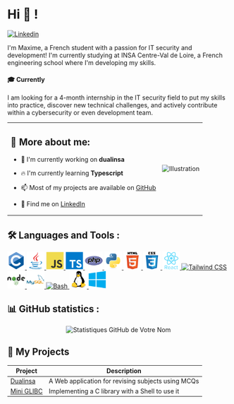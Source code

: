 # Hi 👋 !

[![Linkedin](https://img.shields.io/badge/-LinkedIn-blue?style=flat-square&logo=Linkedin&logoColor=white&link=https://www.linkedin.com/in/maximebgd)](https://www.linkedin.com/in/maxime-b%C3%A9goud-b9b90521a/)

I'm Maxime, a French student with a passion for IT security and development! I'm currently studying at INSA Centre-Val de Loire, a French engineering school where I'm developing my skills.


#### 🎓 Currently
I am looking for a 4-month internship in the IT security field to put my skills into practice, discover new technical challenges, and actively contribute within a cybersecurity or even development team.

<table>
  <tr>
    <td>

## 🌟 More about me:
- 🌱 I'm currently working on **dualinsa**
- 🔥 I'm currently learning **Typescript**
- 📫 Most of my projects are available on [GitHub](https://github.com/maximebgd)
- 📩 Find me on [LinkedIn](https://www.linkedin.com/in/maxime-b%C3%A9goud-b9b90521a/)

    </td>
    <td>
      <img src="/images/images.jpeg" alt="Illustration" width="30"/>
    </td>
  </tr>
</table>


## 🛠 Languages and Tools :
<p align="left">
  <a href="https://www.cprogramming.com/" target="_blank" rel="noreferrer">
    <img src="https://raw.githubusercontent.com/devicons/devicon/master/icons/c/c-original.svg" alt="C" width="40" height="40"/>
  </a>
  <a href="https://www.java.com" target="_blank" rel="noreferrer">
    <img src="https://raw.githubusercontent.com/devicons/devicon/master/icons/java/java-original.svg" alt="Java" width="40" height="40"/>
  </a>
  <a href="https://developer.mozilla.org/en-US/docs/Web/JavaScript" target="_blank" rel="noreferrer">
    <img src="https://raw.githubusercontent.com/devicons/devicon/master/icons/javascript/javascript-original.svg" alt="JavaScript" width="40" height="40"/>
  </a>
  <a href="https://www.typescriptlang.org/" target="_blank" rel="noreferrer">
    <img src="https://raw.githubusercontent.com/devicons/devicon/master/icons/typescript/typescript-original.svg" alt="TypeScript" width="40" height="40"/>
  </a>
  <a href="https://www.php.net" target="_blank" rel="noreferrer">
    <img src="https://raw.githubusercontent.com/devicons/devicon/master/icons/php/php-original.svg" alt="PHP" width="40" height="40"/>
  </a>
  <a href="https://www.python.org" target="_blank" rel="noreferrer">
    <img src="https://raw.githubusercontent.com/devicons/devicon/master/icons/python/python-original.svg" alt="Python" width="40" height="40"/>
  </a>
  <a href="https://www.w3.org/html/" target="_blank" rel="noreferrer">
    <img src="https://raw.githubusercontent.com/devicons/devicon/master/icons/html5/html5-original-wordmark.svg" alt="HTML" width="40" height="40"/>
  </a>
  <a href="https://www.w3schools.com/css/" target="_blank" rel="noreferrer">
    <img src="https://raw.githubusercontent.com/devicons/devicon/master/icons/css3/css3-original-wordmark.svg" alt="CSS" width="40" height="40"/>
  </a>
  <a href="https://reactjs.org/" target="_blank" rel="noreferrer">
    <img src="https://raw.githubusercontent.com/devicons/devicon/master/icons/react/react-original-wordmark.svg" alt="React" width="40" height="40"/>
  </a>
  <a href="https://tailwindcss.com/" target="_blank" rel="noreferrer">
    <img src="https://www.vectorlogo.zone/logos/tailwindcss/tailwindcss-icon.svg" alt="Tailwind CSS" width="40" height="40"/>
  </a>
  <a href="https://nodejs.org" target="_blank" rel="noreferrer">
    <img src="https://raw.githubusercontent.com/devicons/devicon/master/icons/nodejs/nodejs-original-wordmark.svg" alt="Node.js" width="40" height="40"/>
  </a>
  <a href="https://www.mysql.com/" target="_blank" rel="noreferrer">
    <img src="https://raw.githubusercontent.com/devicons/devicon/master/icons/mysql/mysql-original-wordmark.svg" alt="MySQL" width="40" height="40"/>
  </a>
  <a href="https://www.gnu.org/software/bash/" target="_blank" rel="noreferrer">
    <img src="https://www.vectorlogo.zone/logos/gnu_bash/gnu_bash-icon.svg" alt="Bash" width="40" height="40"/>
  </a>
  <a href="https://www.linux.org/" target="_blank" rel="noreferrer">
    <img src="https://raw.githubusercontent.com/devicons/devicon/master/icons/linux/linux-original.svg" alt="Linux" width="40" height="40"/>
  </a>
  <a href="https://www.microsoft.com/en-us/windows" target="_blank" rel="noreferrer">
    <img src="https://raw.githubusercontent.com/devicons/devicon/master/icons/windows8/windows8-original.svg" alt="Windows" width="40" height="40"/>
  </a>
</p>

## 📊 GitHub statistics :
<p align="center">
  <img src="https://github-readme-stats.vercel.app/api?username=maximebgd&show_icons=true&hide_border=true&count_private=true" alt="Statistiques GitHub de Votre Nom"/>
</p>

## 🚀 My Projects
| Project | Description |
|--------|-------------|
| [Dualinsa](https://github.com/SimonLeclere/dualinsa.git) | A Web application for revising subjects using MCQs |
| [Mini GLIBC](https://github.com/maximebgd/mini_glibc.git) | Implementing a C library with a Shell to use it |


